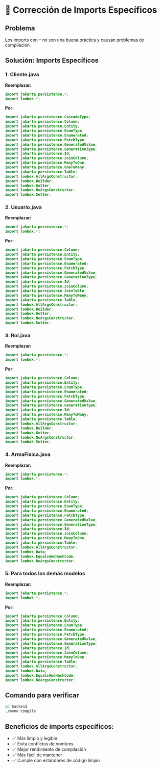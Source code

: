 # 🔧 Corrección de Imports Específicos

## Problema
Los imports con `*` no son una buena práctica y causan problemas de compilación.

## Solución: Imports Específicos

### 1. Cliente.java
**Reemplazar:**
```java
import jakarta.persistence.*;
import lombok.*;
```
**Por:**
```java
import jakarta.persistence.CascadeType;
import jakarta.persistence.Column;
import jakarta.persistence.Entity;
import jakarta.persistence.EnumType;
import jakarta.persistence.Enumerated;
import jakarta.persistence.FetchType;
import jakarta.persistence.GeneratedValue;
import jakarta.persistence.GenerationType;
import jakarta.persistence.Id;
import jakarta.persistence.JoinColumn;
import jakarta.persistence.ManyToOne;
import jakarta.persistence.OneToMany;
import jakarta.persistence.Table;
import lombok.AllArgsConstructor;
import lombok.Builder;
import lombok.Getter;
import lombok.NoArgsConstructor;
import lombok.Setter;
```

### 2. Usuario.java
**Reemplazar:**
```java
import jakarta.persistence.*;
import lombok.*;
```
**Por:**
```java
import jakarta.persistence.Column;
import jakarta.persistence.Entity;
import jakarta.persistence.EnumType;
import jakarta.persistence.Enumerated;
import jakarta.persistence.FetchType;
import jakarta.persistence.GeneratedValue;
import jakarta.persistence.GenerationType;
import jakarta.persistence.Id;
import jakarta.persistence.JoinColumn;
import jakarta.persistence.JoinTable;
import jakarta.persistence.ManyToMany;
import jakarta.persistence.Table;
import lombok.AllArgsConstructor;
import lombok.Builder;
import lombok.Getter;
import lombok.NoArgsConstructor;
import lombok.Setter;
```

### 3. Rol.java
**Reemplazar:**
```java
import jakarta.persistence.*;
import lombok.*;
```
**Por:**
```java
import jakarta.persistence.Column;
import jakarta.persistence.Entity;
import jakarta.persistence.EnumType;
import jakarta.persistence.Enumerated;
import jakarta.persistence.FetchType;
import jakarta.persistence.GeneratedValue;
import jakarta.persistence.GenerationType;
import jakarta.persistence.Id;
import jakarta.persistence.ManyToMany;
import jakarta.persistence.Table;
import lombok.AllArgsConstructor;
import lombok.Builder;
import lombok.Getter;
import lombok.NoArgsConstructor;
import lombok.Setter;
```

### 4. ArmaFisica.java
**Reemplazar:**
```java
import jakarta.persistence.*;
import lombok.*;
```
**Por:**
```java
import jakarta.persistence.Column;
import jakarta.persistence.Entity;
import jakarta.persistence.EnumType;
import jakarta.persistence.Enumerated;
import jakarta.persistence.FetchType;
import jakarta.persistence.GeneratedValue;
import jakarta.persistence.GenerationType;
import jakarta.persistence.Id;
import jakarta.persistence.JoinColumn;
import jakarta.persistence.ManyToOne;
import jakarta.persistence.Table;
import lombok.AllArgsConstructor;
import lombok.Data;
import lombok.EqualsAndHashCode;
import lombok.NoArgsConstructor;
```

### 5. Para todos los demás modelos
**Reemplazar:**
```java
import jakarta.persistence.*;
import lombok.*;
```
**Por:**
```java
import jakarta.persistence.Column;
import jakarta.persistence.Entity;
import jakarta.persistence.EnumType;
import jakarta.persistence.Enumerated;
import jakarta.persistence.FetchType;
import jakarta.persistence.GeneratedValue;
import jakarta.persistence.GenerationType;
import jakarta.persistence.Id;
import jakarta.persistence.JoinColumn;
import jakarta.persistence.ManyToOne;
import jakarta.persistence.Table;
import lombok.AllArgsConstructor;
import lombok.Data;
import lombok.EqualsAndHashCode;
import lombok.NoArgsConstructor;
```

## Comando para verificar
```bash
cd backend
./mvnw compile
```

## Beneficios de imports específicos:
- ✅ Más limpio y legible
- ✅ Evita conflictos de nombres
- ✅ Mejor rendimiento de compilación
- ✅ Más fácil de mantener
- ✅ Cumple con estándares de código limpio 